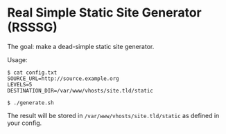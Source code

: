 # Real Simple Static Site Generator (RSSSG)

The goal: make a dead-simple static site generator.

Usage:

```
$ cat config.txt
SOURCE_URL=http://source.example.org
LEVELS=5
DESTINATION_DIR=/var/www/vhosts/site.tld/static

$ ./generate.sh
```

The result will be stored in `/var/www/vhosts/site.tld/static` as defined in your config.